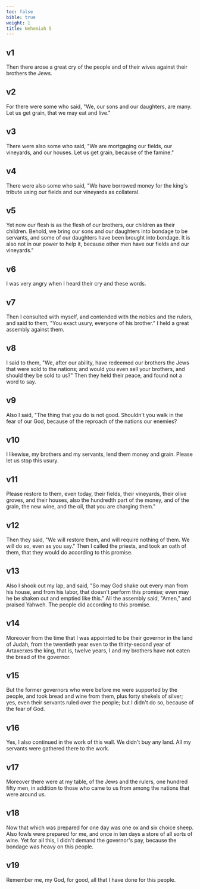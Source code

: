 ```yaml
---
toc: false
bible: true
weight: 1
title: Nehemiah 5
---
```




## v1 
Then there arose a great cry of the people and of their wives against their brothers the Jews. 

## v2 
For there were some who said, "We, our sons and our daughters, are many. Let us get grain, that we may eat and live." 

## v3 
There were also some who said, "We are mortgaging our fields, our vineyards, and our houses. Let us get grain, because of the famine." 

## v4 
There were also some who said, "We have borrowed money for the king's tribute using our fields and our vineyards as collateral. 

## v5 
Yet now our flesh is as the flesh of our brothers, our children as their children. Behold, we bring our sons and our daughters into bondage to be servants, and some of our daughters have been brought into bondage. It is also not in our power to help it, because other men have our fields and our vineyards." 

## v6 
I was very angry when I heard their cry and these words. 

## v7 
Then I consulted with myself, and contended with the nobles and the rulers, and said to them, "You exact usury, everyone of his brother." I held a great assembly against them. 

## v8 
I said to them, "We, after our ability, have redeemed our brothers the Jews that were sold to the nations; and would you even sell your brothers, and should they be sold to us?" Then they held their peace, and found not a word to say. 

## v9 
Also I said, "The thing that you do is not good. Shouldn't you walk in the fear of our God, because of the reproach of the nations our enemies? 

## v10 
I likewise, my brothers and my servants, lend them money and grain. Please let us stop this usury. 

## v11 
Please restore to them, even today, their fields, their vineyards, their olive groves, and their houses, also the hundredth part of the money, and of the grain, the new wine, and the oil, that you are charging them." 

## v12 
Then they said, "We will restore them, and will require nothing of them. We will do so, even as you say." Then I called the priests, and took an oath of them, that they would do according to this promise. 

## v13 
Also I shook out my lap, and said, "So may God shake out every man from his house, and from his labor, that doesn't perform this promise; even may he be shaken out and emptied like this." All the assembly said, "Amen," and praised Yahweh. The people did according to this promise. 

## v14 
Moreover from the time that I was appointed to be their governor in the land of Judah, from the twentieth year even to the thirty-second year of Artaxerxes the king, that is, twelve years, I and my brothers have not eaten the bread of the governor. 

## v15 
But the former governors who were before me were supported by the people, and took bread and wine from them, plus forty shekels of silver; yes, even their servants ruled over the people; but I didn't do so, because of the fear of God. 

## v16 
Yes, I also continued in the work of this wall. We didn't buy any land. All my servants were gathered there to the work. 

## v17 
Moreover there were at my table, of the Jews and the rulers, one hundred fifty men, in addition to those who came to us from among the nations that were around us. 

## v18 
Now that which was prepared for one day was one ox and six choice sheep. Also fowls were prepared for me, and once in ten days a store of all sorts of wine. Yet for all this, I didn't demand the governor's pay, because the bondage was heavy on this people. 

## v19 
Remember me, my God, for good, all that I have done for this people.
